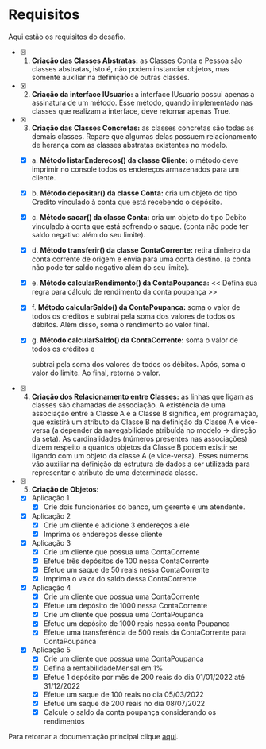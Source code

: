 # Requisitos

Aqui estão os requisitos do desafio.

- [x] 1. **Criação das Classes Abstratas:** as Classes Conta e Pessoa são classes abstratas, isto é,
     não podem instanciar objetos, mas somente auxiliar na definição de outras classes.
- [x] 2. **Criação da interface IUsuario:** a interface IUsuario possui apenas a assinatura de um
     método. Esse método, quando implementado nas classes que realizam a interface, deve
     retornar apenas True.
- [x] 3. **Criação das Classes Concretas:** as classes concretas são todas as demais classes. Repare
     que algumas delas possuem relacionamento de herança com as classes abstratas existentes
     no modelo.

  - [x] a. **Método listarEnderecos() da classe Cliente:** o método deve imprimir no console
        todos os endereços armazenados para um cliente.
  - [x] b. **Método depositar() da classe Conta:** cria um objeto do tipo Credito vinculado à
        conta que está recebendo o depósito.
  - [x] c. **Método sacar() da classe Conta:** cria um objeto do tipo Debito vinculado à conta
        que está sofrendo o saque. (conta não pode ter saldo negativo além do seu limite).
  - [x] d. **Método transferir() da classe ContaCorrente:** retira dinheiro da conta corrente de
        origem e envia para uma conta destino. (a conta não pode ter saldo negativo além
        do seu limite).
  - [x] e. **Método calcularRendimento() da ContaPoupanca:** << Defina sua regra para
        cálculo de rendimento da conta poupança >>
  - [x] f. **Método calcularSaldo() da ContaPoupanca:** soma o valor de todos os créditos e
        subtrai pela soma dos valores de todos os débitos. Além disso, soma o rendimento
        ao valor final.
  - [x] g. **Método calcularSaldo() da ContaCorrente:** soma o valor de todos os créditos e

    subtrai pela soma dos valores de todos os débitos. Após, soma o valor do limite. Ao
    final, retorna o valor.

- [x] 4. **Criação dos Relacionamento entre Classes:** as linhas que ligam as classes são chamadas
     de associação. A existência de uma associação entre a Classe A e a Classe B significa, em
     programação, que existirá um atributo da Classe B na definição da Classe A e vice-versa (a
     depender da navegabilidade atribuída no modelo → direção da seta). As cardinalidades
     (números presentes nas associações) dizem respeito a quantos objetos da Classe B podem
     existir se ligando com um objeto da classe A (e vice-versa). Esses números vão auxiliar na
     definição da estrutura de dados a ser utilizada para representar o atributo de uma determinada
     classe.
- [x] 5. **Criação de Objetos:**
  - [x] Aplicação 1
    - [x] Crie dois funcionários do banco, um gerente e um atendente.
  - [x] Aplicação 2
    - [x] Crie um cliente e adicione 3 endereços a ele
    - [x] Imprima os endereços desse cliente
  - [x] Aplicação 3
    - [x] Crie um cliente que possua uma ContaCorrente
    - [x] Efetue três depósitos de 100 nessa ContaCorrente
    - [x] Efetue um saque de 50 reais nessa ContaCorrente
    - [x] Imprima o valor do saldo dessa ContaCorrente
  - [x] Aplicação 4
    - [x] Crie um cliente que possua uma ContaCorrente
    - [x] Efetue um depósito de 1000 nessa ContaCorrente
    - [x] Crie um cliente que possua uma ContaPoupanca
    - [x] Efetue um depósito de 1000 reais nessa conta Poupanca
    - [x] Efetue uma transferência de 500 reais da ContaCorrente para ContaPoupanca
  - [x] Aplicação 5
    - [x] Crie um cliente que possua uma ContaPoupanca
    - [x] Defina a rentabilidadeMensal em 1%
    - [x] Efetue 1 depósito por mês de 200 reais do dia 01/01/2022 até 31/12/2022
    - [x] Efetue um saque de 100 reais no dia 05/03/2022
    - [x] Efetue um saque de 200 reais no dia 08/07/2022
    - [x] Calcule o saldo da conta poupança considerando os rendimentos

Para retornar a documentação principal clique [aqui](../README.md).

